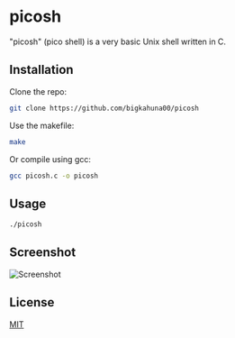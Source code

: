 # picosh

"picosh" (pico shell) is a very basic Unix shell written in C.

## Installation

Clone the repo:

```bash
git clone https://github.com/bigkahuna00/picosh
```

Use the makefile:

```bash
make
```
Or compile using gcc:
```bash
gcc picosh.c -o picosh
```

## Usage

```bash
./picosh
```
## Screenshot
![Screenshot](https://i.imgur.com/pISiw5Y.png)

## License
[MIT](https://github.com/bigkahuna00/picosh/blob/main/LICENSE.md)
